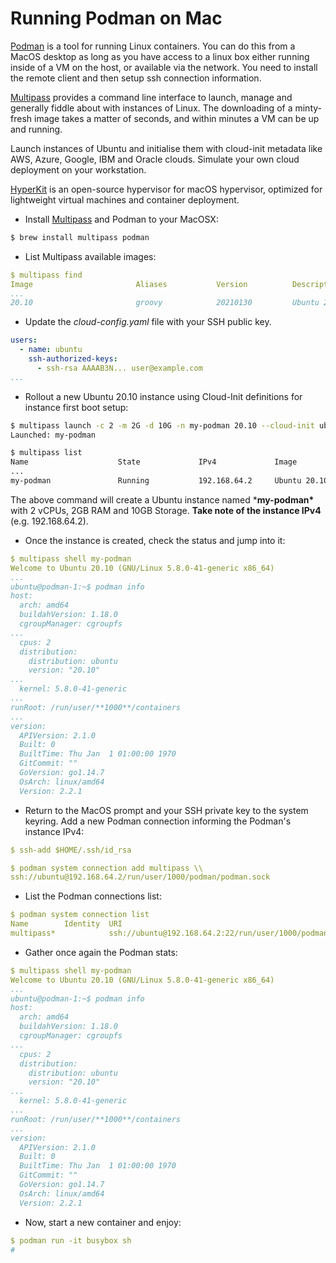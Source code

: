 # Running Podman on Mac



[Podman](https://podman.io/) is a tool for running Linux containers. You can do this from a MacOS desktop as long as you have access to a linux box either running inside of a VM on the host, or available via the network. You need to install the remote client and then setup ssh connection information.

[Multipass](https://multipass.run/) provides a command line interface to launch, manage and generally fiddle about with instances of Linux. The downloading of a minty-fresh image takes a matter of seconds, and within minutes a VM can be up and running.

Launch instances of Ubuntu and initialise them with cloud-init metadata like AWS, Azure, Google, IBM and Oracle clouds. Simulate your own cloud deployment on your workstation.

[HyperKit](https://github.com/moby/hyperkit) is an open-source hypervisor for macOS hypervisor, optimized for lightweight virtual machines and container deployment.

- Install [Multipass](https://multipass.run/) and Podman to your MacOSX:

```bash
$ brew install multipass podman 
```

- List Multipass available images:

```yaml
$ multipass find                                                                                           ░▒▓ ✔
Image                       Aliases           Version          Description
...
20.10                       groovy            20210130         Ubuntu 20.10
```

- Update the *cloud-config.yaml* file with your SSH public key.

```yaml
users:
  - name: ubuntu
    ssh-authorized-keys:
      - ssh-rsa AAAAB3N... user@example.com
...
```

- Rollout a new Ubuntu 20.10 instance using Cloud-Init definitions for instance first boot setup:

```bash
$ multipass launch -c 2 -m 2G -d 10G -n my-podman 20.10 --cloud-init ubuntu-20.10/cloud-config.yaml
Launched: my-podman

$ multipass list                                                                                      
Name                    State             IPv4             Image
...
my-podman               Running           192.168.64.2     Ubuntu 20.10
```

The above command will create a Ubuntu instance named ***my-podman\*** with 2 vCPUs, 2GB RAM and 10GB Storage. **Take note of the instance IPv4** (e.g. 192.168.64.2).

- Once the instance is created, check the status and jump into it:

```yaml
$ multipass shell my-podman
Welcome to Ubuntu 20.10 (GNU/Linux 5.8.0-41-generic x86_64)
...
ubuntu@podman-1:~$ podman info 
host:
  arch: amd64
  buildahVersion: 1.18.0
  cgroupManager: cgroupfs
...
  cpus: 2
  distribution:
    distribution: ubuntu
    version: "20.10"
...
  kernel: 5.8.0-41-generic
...
runRoot: /run/user/**1000**/containers
...
version:
  APIVersion: 2.1.0
  Built: 0
  BuiltTime: Thu Jan  1 01:00:00 1970
  GitCommit: ""
  GoVersion: go1.14.7
  OsArch: linux/amd64
  Version: 2.2.1
```

- Return to the MacOS prompt and your SSH private key to the system keyring. Add a new Podman connection informing the Podman's instance IPv4:

```yaml
$ ssh-add $HOME/.ssh/id_rsa

$ podman system connection add multipass \\
ssh://ubuntu@192.168.64.2/run/user/1000/podman/podman.sock
```

- List the Podman connections list:

```yaml
$ podman system connection list                                                                       ░▒▓ ✔
Name        Identity  URI
multipass*            ssh://ubuntu@192.168.64.2:22/run/user/1000/podman/podman.sock
```

- Gather once again the Podman stats:

```yaml
$ multipass shell my-podman
Welcome to Ubuntu 20.10 (GNU/Linux 5.8.0-41-generic x86_64)
...
ubuntu@podman-1:~$ podman info 
host:
  arch: amd64
  buildahVersion: 1.18.0
  cgroupManager: cgroupfs
...
  cpus: 2
  distribution:
    distribution: ubuntu
    version: "20.10"
...
  kernel: 5.8.0-41-generic
...
runRoot: /run/user/**1000**/containers
...
version:
  APIVersion: 2.1.0
  Built: 0
  BuiltTime: Thu Jan  1 01:00:00 1970
  GitCommit: ""
  GoVersion: go1.14.7
  OsArch: linux/amd64
  Version: 2.2.1
```

- Now, start a new container and enjoy:

```yaml
$ podman run -it busybox sh
# 
```